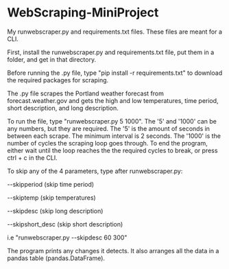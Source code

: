 # WebScraping-MiniProject
My runwebscraper.py and requirements.txt files. These files are meant for a CLI.

First, install the runwebscraper.py and requirements.txt file, put them in a folder, and get in that directory.

Before running the .py file, type "pip install -r requirements.txt" to download the required packages for scraping.

The .py file scrapes the Portland weather forecast from forecast.weather.gov and gets the high and low temperatures, time period, short description, and long description.

To run the file, type "runwebscraper.py 5 1000". The  '5' and '1000' can be any numbers, but they are required. The '5' is the amount of seconds in between each scrape. The minimum interval is 2 seconds. The '1000' is the number of cycles the scraping loop goes through. To end the program, either wait until the loop reaches the the required cycles to break, or press ctrl + c in the CLI.

To skip any of the 4 parameters, type after runwebscraper.py:

  --skipperiod (skip time period)
  
  --skiptemp (skip temperatures)
  
  --skipdesc (skip long description)
  
  --skipshort_desc (skip short description)
  
  i.e "runwebscraper.py --skipdesc 60 300"

The program prints any changes it detects. It also arranges all the data in a pandas table (pandas.DataFrame).
